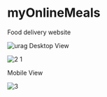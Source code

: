 # myOnlineMeals
Food delivery website

![urag](https://user-images.githubusercontent.com/64066950/94228990-e20e2880-ff1b-11ea-84df-5891f045e1fc.png)
Desktop View

![2 1](https://user-images.githubusercontent.com/64066950/94230425-8ba2e900-ff1f-11ea-92ee-29a1f7c97eab.png)


Mobile View

![3](https://user-images.githubusercontent.com/64066950/94229686-de7ba100-ff1d-11ea-8232-59aa4e37b93a.jpeg)

